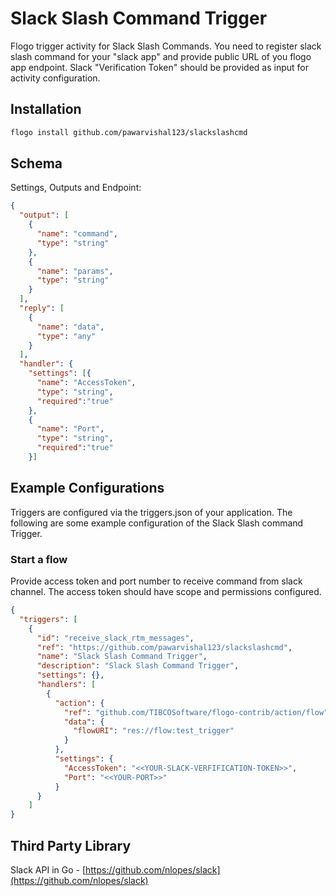 # Slack Slash Command Trigger
Flogo trigger activity for Slack Slash Commands. You need to register slack slash command for your "slack app" and provide public URL of you flogo app endpoint. 
Slack "Verification Token" should be provided as input for activity configuration.

## Installation

```bash
flogo install github.com/pawarvishal123/slackslashcmd
```

## Schema
Settings, Outputs and Endpoint:

```json
{
  "output": [
    {
      "name": "command",
      "type": "string"
    },
    {
      "name": "params",
      "type": "string"
    }
  ],
  "reply": [
    {
      "name": "data",
      "type": "any"
    }
  ],
  "handler": {
    "settings": [{
      "name": "AccessToken",
      "type": "string",
	  "required":"true"
    },
    {
      "name": "Port",
      "type": "string",
	  "required":"true"
    }]
```

## Example Configurations

Triggers are configured via the triggers.json of your application. The following are some example configuration of the Slack Slash command Trigger.

### Start a flow
Provide access token and port number to receive command from slack channel. The access token should have scope and permissions configured.

```json
{
  "triggers": [
    {
      "id": "receive_slack_rtm_messages",
      "ref": "https://github.com/pawarvishal123/slackslashcmd",
      "name": "Slack Slash Command Trigger",
      "description": "Slack Slash Command Trigger",
      "settings": {},
      "handlers": [
        {
          "action": {
            "ref": "github.com/TIBCOSoftware/flogo-contrib/action/flow",
            "data": {
              "flowURI": "res://flow:test_trigger"
            }
          },
          "settings": {
            "AccessToken": "<<YOUR-SLACK-VERFIFICATION-TOKEN>>",
            "Port": "<<YOUR-PORT>>"
          }
      }
    ]
}
```

## Third Party Library
Slack API in Go - [https://github.com/nlopes/slack](https://github.com/nlopes/slack)
